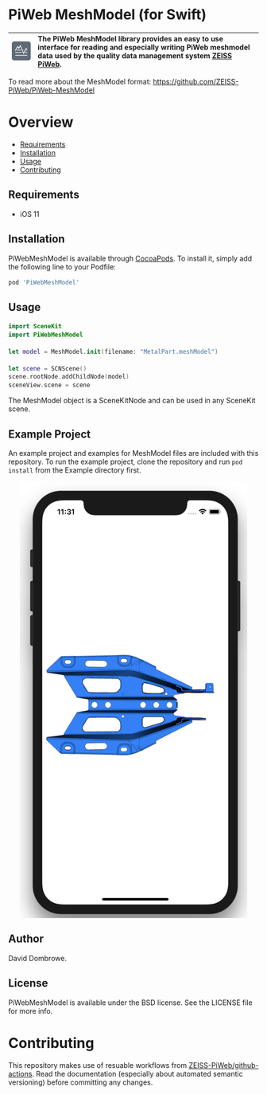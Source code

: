# PiWeb MeshModel (for Swift)

| ![Zeiss IQS Logo](Documentation/logo_128x128.png) | The **PiWeb MeshModel library** provides an easy to use interface for reading and especially writing PiWeb meshmodel data used by the quality data management system [ZEISS PiWeb](http://www.zeiss.com/industrial-metrology/en_de/products/software/piweb.html). |
|-|:-|

To read more about the MeshModel format: https://github.com/ZEISS-PiWeb/PiWeb-MeshModel


# Overview

- [Requirements](#requirements)
- [Installation](#installation)
- [Usage](#usage)
- [Contributing](#contributing)

<a id="markdown-requirements" name="requirements"></a>
## Requirements

* iOS 11

<a id="markdown-installation" name="installation"></a>
## Installation

PiWebMeshModel is available through [CocoaPods](http://cocoapods.org). To install
it, simply add the following line to your Podfile:

```ruby
pod 'PiWebMeshModel'
```

<a id="markdown-usage" name="usage"></a>
## Usage

```Swift
import SceneKit
import PiWebMeshModel

let model = MeshModel.init(filename: "MetalPart.meshModel")

let scene = SCNScene()
scene.rootNode.addChildNode(model)
sceneView.scene = scene

```

The MeshModel object is a SceneKitNode and can be used in any SceneKit scene.

## Example Project

An example project and examples for MeshModel files are included with this repository.  To run the example project, clone the repository and run `pod install` from the Example directory first.

<img style="display:block;margin:auto;" src="Documentation/Example.png">

## Author

David Dombrowe.

## License

PiWebMeshModel is available under the BSD license. See the LICENSE file for more info.


# Contributing

This repository makes use of resuable workflows from [ZEISS-PiWeb/github-actions](https://github.com/ZEISS-PiWeb/github-actions). Read the documentation (especially about automated semantic versioning) before committing any changes.